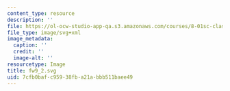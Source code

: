 ```yaml
---
content_type: resource
description: ''
file: https://ol-ocw-studio-app-qa.s3.amazonaws.com/courses/8-01sc-classical-mechanics-fall-2016/7cfb0bafc95938fba21abbb511baee49_fw9_2.svg
file_type: image/svg+xml
image_metadata:
  caption: ''
  credit: ''
  image-alt: ''
resourcetype: Image
title: fw9_2.svg
uid: 7cfb0baf-c959-38fb-a21a-bbb511baee49
---
```

